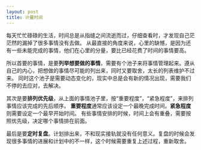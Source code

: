 ```yaml
---
layout: post
title: 计量时间
---
```


每天忙忙碌碌的生活，时间总是从指缝之间流逝而过，仔细查看时，才发现自己茫茫然的漏掉了很多事情没有去做。
从最直接的角度来说，心里的缺憾，是因为还有一些未能完成的事情，他们在心里的分量，要比已经花费了时间的事情要高。

所以首要的事情，是要**列举想要做的事情**，需要有个池子来将事情管理起来。遵从自己的内心，把想做的事情尽可能的列出来，同时又要取舍，太长的列表维护不过来。
同时这个池子是需要动态变化的，现实中总是会有新的情况出现，需要我们不停的去应对，去解决。

其次是要**排列优先级**，从上面的事情池子里，按“重要程度”，“紧急程度”，来排列事情应该完成的先后顺序。
**重要程度**通常应该设定一个最晚完成时间。**紧急程度**则需要设定一个最早开始时间。
有些事情安排的时候，时间上会有重叠，需要按照优先级，决定哪个事情排在前面。

最后是要**定时复盘**。计划排出来，不和现实接轨就没有任何意义。复盘的时候会发现很多事情的进展和计划中的不一样，这个时候需要重复上述过程，重新取舍。

